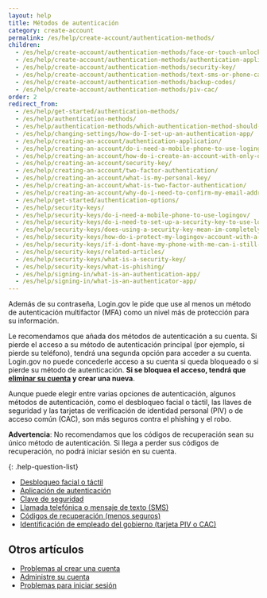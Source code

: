 ```yaml
---
layout: help
title: Métodos de autenticación
category: create-account
permalink: /es/help/create-account/authentication-methods/
children:
  - /es/help/create-account/authentication-methods/face-or-touch-unlock/
  - /es/help/create-account/authentication-methods/authentication-application/
  - /es/help/create-account/authentication-methods/security-key/
  - /es/help/create-account/authentication-methods/text-sms-or-phone-call/
  - /es/help/create-account/authentication-methods/backup-codes/
  - /es/help/create-account/authentication-methods/piv-cac/
order: 2
redirect_from:
  - /es/help/get-started/authentication-methods/
  - /es/help/authentication-methods/
  - /es/help/authentication-methods/which-authentication-method-should-i-use/
  - /es/help/changing-settings/how-do-I-set-up-an-authentication-app/
  - /es/help/creating-an-account/authentication-application/
  - /es/help/creating-an-account/do-i-need-a-mobile-phone-to-use-logingov/
  - /es/help/creating-an-account/how-do-i-create-an-account-with-only-one-two-factor-authenticator/
  - /es/help/creating-an-account/security-key/
  - /es/help/creating-an-account/two-factor-authentication/
  - /es/help/creating-an-account/what-is-my-personal-key/
  - /es/help/creating-an-account/what-is-two-factor-authentication/
  - /es/help/creating-an-account/why-do-i-need-to-confirm-my-email-address-and-my-phone-number/
  - /es/help/get-started/authentication-options/
  - /es/help/security-keys/
  - /es/help/security-keys/do-i-need-a-mobile-phone-to-use-logingov/
  - /es/help/security-keys/do-i-need-to-set-up-a-security-key-to-use-logingov/
  - /es/help/security-keys/does-using-a-security-key-mean-im-completely-safe-from-phishing/
  - /es/help/security-keys/how-do-i-protect-my-logingov-account-with-a-security-key/
  - /es/help/security-keys/if-i-dont-have-my-phone-with-me-can-i-still-sign-in/
  - /es/help/security-keys/related-articles/
  - /es/help/security-keys/what-is-a-security-key/
  - /es/help/security-keys/what-is-phishing/
  - /es/help/signing-in/what-is-an-authentication-app/
  - /es/help/signing-in/what-is-an-authenticator-app/
---
```

Además de su contraseña, Login.gov le pide que use al menos un método de autenticación multifactor (MFA) como un nivel más de protección para su información.

Le recomendamos que añada dos métodos de autenticación a su cuenta. Si pierde el acceso a su método de autenticación principal (por ejemplo, si pierde su teléfono), tendrá una segunda opción para acceder a su cuenta. Login.gov no puede concederle acceso a su cuenta si queda bloqueado o si pierde su método de autenticación. **Si se bloquea el acceso, tendrá que [eliminar su cuenta](/es/help/manage-your-account/delete-your-account/) y crear una nueva**.

Aunque puede elegir entre varias opciones de autenticación, algunos métodos de autenticación, como el desbloqueo facial o táctil, las llaves de seguridad y las tarjetas de verificación de identidad personal (PIV) o de acceso común (CAC), son más seguros contra el phishing y el robo.

**Advertencia**: No recomendamos que los códigos de recuperación sean su único método de autenticación. Si llega a perder sus códigos de recuperación, no podrá iniciar sesión en su cuenta.

{: .help-question-list}
* [Desbloqueo facial o táctil](/es/help/create-account/authentication-methods/face-or-touch-unlock/)
* [Aplicación de autenticación](/es/help/create-account/authentication-methods/authentication-application/)
* [Clave de seguridad](/es/help/create-account/authentication-methods/security-key/)
* [Llamada telefónica o mensaje de texto (SMS)](/es/help/create-account/authentication-methods/text-sms-or-phone-call/)
* [Códigos de recuperación (menos seguros)](/es/help/create-account/authentication-methods/backup-codes/)
* [Identificación de empleado del gobierno (tarjeta PIV o CAC)](/es/help/create-account/authentication-methods/piv-cac/)

## Otros artículos

* [Problemas al crear una cuenta](/es/help/create-account/issues-creating-an-account/)
* [Administre su cuenta](/es/help/manage-your-account/overview/)
* [Problemas para iniciar sesión](/es/help/trouble-signing-in/overview/)
